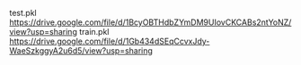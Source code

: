 test.pkl https://drive.google.com/file/d/1BcyOBTHdbZYmDM9UIovCKCABs2ntYoNZ/view?usp=sharing
train.pkl https://drive.google.com/file/d/1Gb434dSEqCcvxJdy-WaeSzkggyA2u6d5/view?usp=sharing
